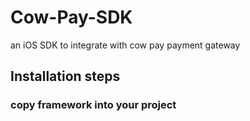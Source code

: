 # Cow-Pay-SDK
an iOS SDK to integrate with cow pay payment gateway
## Installation steps 
### copy framework into your project
